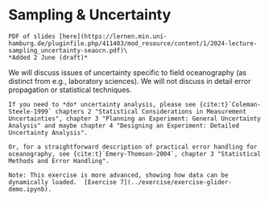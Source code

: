 

# Sampling & Uncertainty

```{margin} Moodle link
PDF of slides [here](https://lernen.min.uni-hamburg.de/pluginfile.php/411403/mod_resource/content/1/2024-lecture-sampling_uncertainty-seaocn.pdf)\    
*Added 2 June (draft)*
```

We will discuss issues of uncertainty specific to field oceanography (as distinct from e.g., laboratory sciences).  We will not discuss in detail error propagation or statistical techniques.

```{seealso}
If you need to *do* uncertainty analysis, please see {cite:t}`Coleman-Steele-1999` chapters 2 "Statistical Considerations in Measurement Uncertainties", chapter 3 "Planning an Experiment: General Uncertainty Analysis" and maybe chapter 4 "Designing an Experiment: Detailed Uncertainty Analysis".

Or, for a straightforward description of practical error handling for oceanography, see {cite:t}`Emery-Thomson-2004`, chapter 3 "Statistical Methods and Error Handling".  
```

```{admonition} Lab topic - Working with glider data
Note: This exercise is more advanced, showing how data can be dynamically loaded.  [Exercise 7](../exercise/exercise-glider-demo.ipynb).
```
<!--*Please try to catch up on the exercises.*  From week 5/6 you will have an assignment in python.  It will build on the python and methods you've been developing so far, but will require you to creatively combine what you've learned to make progress.
-->

